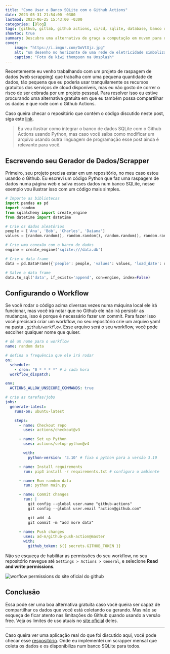 ```yaml
---
title: "Como Usar o Banco SQLite com o Github Actions"
date: 2023-05-31 21:54:00 -0300
lastmod: 2023-06-25 15:43:00 -0300
categories: [Blog]
tags: [github, gitlab, github actions, ci/cd, sqlite, database, banco de dados, scrapping, python, tutorial, SQL, git]
showtoc: true
summary: Descubra uma alternativa de graça a computação em nuvem para data scraping com GitHub Actions!
cover:
    image: "https://i.imgur.com/GoVtXjz.jpg"
    alt: "um desenho no horizonte de uma rede de eletricidade simbolizando a conexão do sqlite e github actions"
    caption: "Foto de kiwi thompson na Unsplash"
---
```


Recentemente eu venho trabalhando com um projeto de raspagem de dados (web scrapping) que trabalha com uma pequena quantidade de dados, tão pequena que eu poderia usar tranquilamente os recursos gratuitos dos serviços de cloud disponíveis, mas eu não gosto de correr o risco de ser cobrada por um projeto pessoal. Para resolver isso eu estive procurando uma alternativa gratuita em que eu também possa compartilhar os dados e que rode com o Github Actions.

Caso queira checar o repositório que contém o código discutido neste post, siga este [link](https://github.com/devmedeiros/template-sqlite-actions).

> Eu vou ilustrar como integrar o banco de dados SQLite com o Github Actions usando Python, mas caso você saiba como modificar um arquivo usando outra linguagem de programação esse post ainda é relevante para você.

## Escrevendo seu Gerador de Dados/Scrapper

Primeiro, seu projeto precisa estar em um repositório, no meu caso estou usando o Github. Eu escrevi um código Python que faz uma raspagem de dados numa página web e salva esses dados num banco SQLite, nesse exemplo vou ilustrar isso com um código mais simples.

```python
# Importe as bibliotecas
import pandas as pd
import random
from sqlalchemy import create_engine
from datetime import datetime

# Crie os dados aleatórios
people = ['Ana', 'Bob', 'Charles', 'Daiana']
values = [random.random(), random.random(), random.random(), random.random()]

# Crie uma conexão com o banco de dados
engine = create_engine('sqlite:///data.db')

# Crie o data frame
data = pd.DataFrame({'people': people, 'values': values, 'load_date': datetime.now()})

# Salve o data frame
data.to_sql('data', if_exists='append', con=engine, index=False)
```

## Configurando o Workflow

Se você rodar o código acima diversas vezes numa máquina local ele irá funcionar, mas você irá notar que no Github ele não irá persistir as mudanças, isso é porque é necessário fazer um commit. Para fazer isso você precisará criar um workflow, no seu repositório crie um arquivo yaml na pasta `.github/workflow`. Esse arquivo será o seu workflow, você pode escolher qualquer nome que quiser.

```yaml
# dê um nome para o workflow
name: random data

# defina a frequência que ele irá rodar
on:
  schedule:
    - cron: "0 * * * *" # a cada hora
  workflow_dispatch:

env:
  ACTIONS_ALLOW_UNSECURE_COMMANDS: true

# crie as tarefas/jobs
jobs:
  generate-latest:
    runs-on: ubuntu-latest

    steps:
      - name: Checkout repo
        uses: actions/checkout@v3

      - name: Set up Python
        uses: actions/setup-python@v4

        with:
          python-version: '3.10' # fixa o python para a versão 3.10

      - name: Install requirements
        run: pip3 install -r requirements.txt # configura o ambiente

      - name: Run random data
        run: python main.py

      - name: Commit changes
        run: |
          git config --global user.name "github-actions"
          git config --global user.email "action@github.com"

          git add -A
          git commit -m "add more data"
      
      - name: Push changes
        uses: ad-m/github-push-action@master
        with:
          github_token: ${{ secrets.GITHUB_TOKEN }}
```

Não se esqueça de habilitar as permissões do seu workflow, no seu repositório navegue até `Settings > Actions > General`, e selecione **Read and write permissions**.

![worflow permissions do site oficial do github](https://i.imgur.com/pOym60i.png#center)

## Conclusão

Essa pode ser uma boa alternativa gratuita caso você queira ser capaz de compartilhar os dados que você está coletando ou gerando. Mas não se esqueça de ficar atento nas limitações do Github quando usando a versão free. Veja os limites de uso atuais no [site oficial](https://docs.github.com/en/actions/learn-github-actions/usage-limits-billing-and-administration#usage-limits) deles.

---

Caso queira ver uma aplicação real do que foi discutido aqui, você pode checar esse [respositório](https://github.com/devmedeiros/nota-fiscal-goiana). Onde eu implementei um scrapper mensal que coleta os dados e os disponibiliza num banco SQLite para todos.